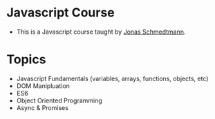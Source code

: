 # Javascript Course

* This is a Javascript course taught by 
[Jonas Schmedtmann](https://www.udemy.com/course/the-complete-javascript-course/).


# Topics 
* Javascript Fundamentals (variables, arrays, functions, objects, etc)
* DOM Manipluation
* ES6
* Object Oriented Programming 
* Async & Promises 
